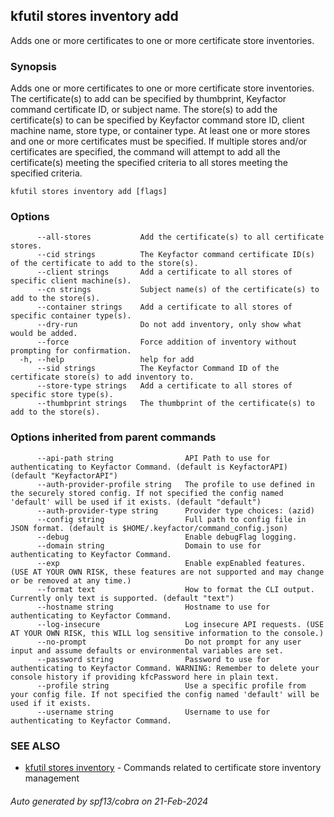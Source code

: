 ## kfutil stores inventory add

Adds one or more certificates to one or more certificate store inventories.

### Synopsis

Adds one or more certificates to one or more certificate store inventories. The certificate(s) to add can be
specified by thumbprint, Keyfactor command certificate ID, or subject name. The store(s) to add the certificate(s) to can be
specified by Keyfactor command store ID, client machine name, store type, or container type. At least one or more stores
and one or more certificates must be specified. If multiple stores and/or certificates are specified, the command will
attempt to add all the certificate(s) meeting the specified criteria to all stores meeting the specified criteria.

```
kfutil stores inventory add [flags]
```

### Options

```
      --all-stores           Add the certificate(s) to all certificate stores.
      --cid strings          The Keyfactor command certificate ID(s) of the certificate to add to the store(s).
      --client strings       Add a certificate to all stores of specific client machine(s).
      --cn strings           Subject name(s) of the certificate(s) to add to the store(s).
      --container strings    Add a certificate to all stores of specific container type(s).
      --dry-run              Do not add inventory, only show what would be added.
      --force                Force addition of inventory without prompting for confirmation.
  -h, --help                 help for add
      --sid strings          The Keyfactor Command ID of the certificate store(s) to add inventory to.
      --store-type strings   Add a certificate to all stores of specific store type(s).
      --thumbprint strings   The thumbprint of the certificate(s) to add to the store(s).
```

### Options inherited from parent commands

```
      --api-path string                API Path to use for authenticating to Keyfactor Command. (default is KeyfactorAPI) (default "KeyfactorAPI")
      --auth-provider-profile string   The profile to use defined in the securely stored config. If not specified the config named 'default' will be used if it exists. (default "default")
      --auth-provider-type string      Provider type choices: (azid)
      --config string                  Full path to config file in JSON format. (default is $HOME/.keyfactor/command_config.json)
      --debug                          Enable debugFlag logging.
      --domain string                  Domain to use for authenticating to Keyfactor Command.
      --exp                            Enable expEnabled features. (USE AT YOUR OWN RISK, these features are not supported and may change or be removed at any time.)
      --format text                    How to format the CLI output. Currently only text is supported. (default "text")
      --hostname string                Hostname to use for authenticating to Keyfactor Command.
      --log-insecure                   Log insecure API requests. (USE AT YOUR OWN RISK, this WILL log sensitive information to the console.)
      --no-prompt                      Do not prompt for any user input and assume defaults or environmental variables are set.
      --password string                Password to use for authenticating to Keyfactor Command. WARNING: Remember to delete your console history if providing kfcPassword here in plain text.
      --profile string                 Use a specific profile from your config file. If not specified the config named 'default' will be used if it exists.
      --username string                Username to use for authenticating to Keyfactor Command.
```

### SEE ALSO

* [kfutil stores inventory](kfutil_stores_inventory.md)	 - Commands related to certificate store inventory management

###### Auto generated by spf13/cobra on 21-Feb-2024
